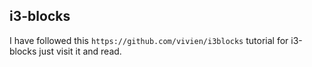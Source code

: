 ## i3-blocks

I have followed this `https://github.com/vivien/i3blocks` tutorial for i3-blocks 
just visit it and read.
